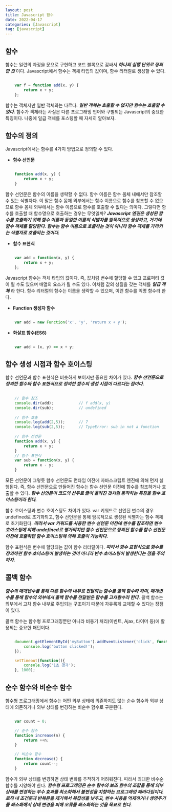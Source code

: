 ```yaml
---
layout: post
title: Javascript 함수
date: 2022-04-17
categories: [Javascript]
tag: [javascript]
---
```


## 함수

함수는 일련의 과정을 문으로 구현하고 코드 블록으로 감싸서 ***하나의 실행 단위로 정의한 것*** 이다. Javascript에서 함수는 객체 타입의 값이며, 함수 리터럴로 생성할 수 있다. 

```javascript

    var f = function add(x, y) {
        return x + y;
    };

```

함수는 객체지만 일반 객체와는 다르다. ***일반 객체는 호출할 수 없지만 함수는 호출할 수 있다.*** 함수가 객체라는 사실은 다른 프로그래밍 언어와 구별되는 Javascript의 중요한 특징이다. 나중에 일급 객체를 포스팅할 때 자세히 알아보자.

## 함수의 정의

Javascript에서는 함수를 4가지 방법으로 정의할 수 있다.

- **함수 선언문**
```javascript

    function add(x, y) {
        return x + y;
    }

```
함수 선언문은 함수의 이름을 생략할 수 없다. 함수 이름은 함수 몸체 내에서만 참조할 수 있는 식별자다. 이 말은 함수 몸체 외부에서는 함수 이름으로 함수를 참조할 수 없으므로 함수 몸체 외부에서는 함수 이름으로 함수를 호출할 수 없다는 의미다. 그렇다면 함수를 호출할 때 함수명으로 호출하는 경우는 무엇일까? ***Javascript 엔진은 생성된 함수를 호출하기 위해 함수 이름과 동일한 이름의 식별자를 암묵저으로 생성하고, 거기에 함수 객체를 할당한다. 함수는 함수 이름으로 호출하는 것이 아니라 함수 객체를 가리키는 식별자로 호출되는 것이다.***

- **함수 표현식**
```javascript

    var add = function(x, y) {
        return x + y;
    };

```
Javascript 함수는 객체 타입의 값이다. 즉, 값처럼 변수에 할당할 수 있고 프로퍼티 값이 될 수도 있으며 배열의 요소가 될 수도 있다. 이처럼 값의 성질을 갖는 객체를 ***일급 객체*** 라 한다. 함수 리터럴의 함수는 이름을 생략할 수 있으며, 이런 함수를 익명 함수라 한다. 

- **Function 생성자 함수**
```javascript

    var add = new Function('x', 'y', 'return x + y');

```

- **화살표 함수(ES6)**
```javascript

    var add = (x, y) => x + y;
```

## 함수 생성 시점과 함수 호이스팅

함수 선언문과 함수 표현식은 비슷하게 보이지만 중요한 차이가 있다. ***함수 선언문으로 정의한 함수와 함수 표현식으로 정의한 함수의 생성 시점이 다르다는 점이다.***

```javascript
    
    // 함수 참조
    console.dir(add);           // f add(x, y)
    console.dir(sub);           // undefined
    
    // 함수 호출
    console.log(add(2,5));      // 7
    console.log(sub(2,5));      // TypeError: sub in not a function
    
    // 함수 선언문
    function add(x, y) {
        return x + y;
    }
    // 함수 표현식
    var sub = function(x, y) {
        return x - y;
    }

```

모든 선언문이 그렇듯 함수 선언문도 런타임 이전에 자바스크립트 엔진에 의해 먼저 실행된다. 즉, 함수 선언문으로 만들어진 함수는 함수 선언문 이전에 함수를 참조하거나 호출할 수 있다. ***함수 선언문이 코드의 선두로 끌어 올려진 것처럼 동작하는 특징을 함수 호이스팅이라 한다.***

함수 호이스팅과 변수 호이스팅도 차이가 있다. var 키워드로 선언된 변수의 경우 undefined로 초기화되고, 함수 선언문을 통해 암묵적으로 생성된 식별자는 함수 객체로 초기화된다. ***따라서 var 키워드를 사용한 변수 선언문 이전에 변수를 참조하면 변수 호이스팅에 의해 undefined로 평가되지만 함수 선언문으로 정의된 함수를 함수 선언문 이전에 호출하면 함수 호이스팅에 의해 호출이 가능하다.***

함수 표현식은 변수에 할당되는 값이 함수 리터럴이다. ***따라서 함수 표현식으로 함수를 정의하면 함수 호이스팅이 발생하는 것이 아니라 변수 호이스팅이 발생한다는 점을 주의하자.***

## 콜백 함수

***함수의 매개변수를 통해 다른 함수의 내부로 전달되는 함수를 콜백 함수라 하며, 매개변수를 통해 함수의 외부에서 콜백 함수를 전달받은 함수를 고차함수라 한다.***
콜백 함수는 외부에서 고차 함수 내부로 주입되는 구조이기 때문에 자유록게 교체할 수 있다는 장점이 있다. 

콜백 함수는 함수형 프로그래밍뿐만 아니라 비동기 처리(이벤트, Ajax, 타이머 등)에 활용되는 중요한 패턴이다.

```javascript

    document.getElementById('myButton').addEventListener('click', function(){
        console.log('button clicked!');
    });

    setTimeout(function(){
        console.log('1초 경과');
    }, 1000);

```

## 순수 함수와 비순수 함수

함수형 프로그래밍에서 함수는 어떤 외부 상태에 의존하지도 않는 순수 함수와 외부 상태에 의존하거나 외부 상태를 변경하는 비순수 함수로 구분된다.

```javascript

    var count = 0;

    // 순수 함수
    function increase(n) {
        return ++n;
    }

    // 비순수 함수
    function decrease() {
        return count--;
    }

```

함수가 외부 상태를 변경하면 상태 변화를 추적하기 어려워진다. 따라서 최대한 비수순 함수를 지양해야 한다. ***함수형 프로그래밍은 순수 함수와 보조 함수의 조합을 통해 외부 상태를 변경하는 부수 효과를 최소화해서 불변성을 지향하는 프로그래밍 패러다임이다. 로직 내 조건문과 반복문을 제거해서 복잡성을 낮추고, 변수 사용을 억제하거나 생명주기를 최소화해서 상태 변경을 피해 오류를 최소화하는 것을 목표로 한다.***
